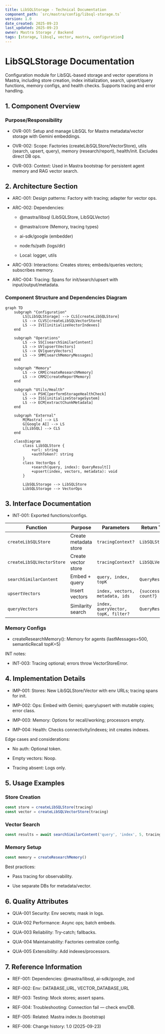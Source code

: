 ```yaml
---
title: LibSQLStorage - Technical Documentation
component_path: `src/mastra/config/libsql-storage.ts`
version: 1.0
date_created: 2025-09-23
last_updated: 2025-09-23
owner: Mastra Storage / Backend
tags: [storage, libsql, vector, mastra, configuration]
---
```


# LibSQLStorage Documentation

Configuration module for LibSQL-based storage and vector operations in Mastra, including store creation, index initialization, search, upsert/query functions, memory configs, and health checks. Supports tracing and error handling.

## 1. Component Overview

### Purpose/Responsibility

- OVR-001: Setup and manage LibSQL for Mastra metadata/vector storage with Gemini embeddings.

- OVR-002: Scope: Factories (createLibSQLStore/VectorStore), utils (search, upsert, query), memory (research/report), health/init. Excludes direct DB ops.

- OVR-003: Context: Used in Mastra bootstrap for persistent agent memory and RAG vector search.

## 2. Architecture Section

- ARC-001: Design patterns: Factory with tracing; adapter for vector ops.

- ARC-002: Dependencies:
    - @mastra/libsql (LibSQLStore, LibSQLVector)

    - @mastra/core (Memory, tracing types)

    - ai-sdk/google (embedder)

    - node:fs/path (logs/dir)

    - Local: logger, utils

- ARC-003: Interactions: Creates stores; embeds/queries vectors; subscribes memory.

- ARC-004: Tracing: Spans for init/search/upsert with input/output/metadata.

### Component Structure and Dependencies Diagram

```mermaid
graph TD
    subgraph "Configuration"
        LS[LibSQLStorage] --> CLS[createLibSQLStore]
        LS --> CLVS[createLibSQLVectorStore]
        LS --> IVI[initializeVectorIndexes]
    end

    subgraph "Operations"
        LS --> SSC[searchSimilarContent]
        LS --> UV[upsertVectors]
        LS --> QV[queryVectors]
        LS --> SMM[searchMemoryMessages]
    end

    subgraph "Memory"
        LS --> CRM[createResearchMemory]
        LS --> CRM2[createReportMemory]
    end

    subgraph "Utils/Health"
        LS --> PSHC[performStorageHealthCheck]
        LS --> ISS[initializeStorageSystem]
        LS --> ECM[extractChunkMetadata]
    end

    subgraph "External"
        M[Mastra] --> LS
        G[Google AI] --> LS
        L[LibSQL] --> CLS
    end

    classDiagram
        class LibSQLStore {
            +url: string
            +authToken?: string
        }
        class VectorOps {
            +search(query, index): QueryResult[]
            +upsert(index, vectors, metadata): void
        }

        LibSQLStorage --> LibSQLStore
        LibSQLStorage --> VectorOps
```

## 3. Interface Documentation

- INT-001: Exported functions/configs.

| Function                  | Purpose               | Parameters                          | Return Type         | Notes           |
| ------------------------- | --------------------- | ----------------------------------- | ------------------- | --------------- |
| `createLibSQLStore`       | Create metadata store | `tracingContext?`                   | `LibSQLStore`       | Env URL/auth    |
| `createLibSQLVectorStore` | Create vector store   | `tracingContext?`                   | `LibSQLVector`      | Separate DB     |
| `searchSimilarContent`    | Embed + query         | `query, index, topK`                | `QueryResult[]`     | With tracing    |
| `upsertVectors`           | Insert vectors        | `index, vectors, metadata, ids`     | `{success, count?}` | Mutable arrays  |
| `queryVectors`            | Similarity search     | `index, queryVector, topK, filter?` | `QueryResult[]`     | Optional vector |

### Memory Configs

- createResearchMemory(): Memory for agents (lastMessages=500, semanticRecall topK=5)

INT notes:

- INT-003: Tracing optional; errors throw VectorStoreError.

## 4. Implementation Details

- IMP-001: Stores: New LibSQLStore/Vector with env URLs; tracing spans for init.

- IMP-002: Ops: Embed with Gemini; query/upsert with mutable copies; error class.

- IMP-003: Memory: Options for recall/working; processors empty.

- IMP-004: Health: Checks connectivity/indexes; init creates indexes.

Edge cases and considerations:

- No auth: Optional token.

- Empty vectors: Noop.

- Tracing absent: Logs only.

## 5. Usage Examples

### Store Creation

```ts
const store = createLibSQLStore(tracing)
const vector = createLibSQLVectorStore(tracing)
```

### Vector Search

```ts
const results = await searchSimilarContent('query', 'index', 5, tracing)
```

### Memory Setup

```ts
const memory = createResearchMemory()
```

Best practices:

- Pass tracing for observability.

- Use separate DBs for metadata/vector.

## 6. Quality Attributes

- QUA-001 Security: Env secrets; mask in logs.

- QUA-002 Performance: Async ops; batch embeds.

- QUA-003 Reliability: Try-catch; fallbacks.

- QUA-004 Maintainability: Factories centralize config.

- QUA-005 Extensibility: Add indexes/processors.

## 7. Reference Information

- REF-001: Dependencies: @mastra/libsql, ai-sdk/google, zod

- REF-002: Env: DATABASE_URL, VECTOR_DATABASE_URL

- REF-003: Testing: Mock stores; assert spans.

- REF-004: Troubleshooting: Connection fail — check env/DB.

- REF-005: Related: Mastra index.ts (bootstrap)

- REF-006: Change history: 1.0 (2025-09-23)
